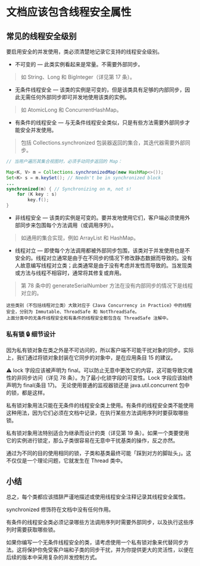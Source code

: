 # 文档应该包含线程安全属性

## 常见的线程安全级别

要启用安全的并发使用，类必须清楚地记录它支持的线程安全级别。

- 不可变的 — 此类实例看起来是常量。不需要外部同步。

> 如 String、Long 和 BigInteger（详见第 17 条）。

- 无条件线程安全 — 该类的实例是可变的，但是该类具有足够的内部同步，因此无需任何外部同步即可并发地使用该类的实例。

> 如 AtomicLong 和 ConcurrentHashMap。

- 有条件的线程安全 — 与无条件线程安全类似，只是有些方法需要外部同步才能安全并发使用。

> 包括 Collections.synchronized 包装器返回的集合，其迭代器需要外部同步。

``` java
// 当用户遍历其集合视图时，必须手动同步返回的 Map：

Map<K, V> m = Collections.synchronizedMap(new HashMap<>());
Set<K> s = m.keySet(); // Needn't be in synchronized block
...
synchronized(m) { // Synchronizing on m, not s!
    for (K key : s)
        key.f();
}
```

- 非线程安全 — 该类的实例是可变的。要并发地使用它们，客户端必须使用外部同步来包围每个方法调用（或调用序列）。

> 如通用的集合实现，例如 ArrayList 和 HashMap。

- 线程对立 — 即使每个方法调用都被外部同步包围，该类对于并发使用也是不安全的。线程对立通常是由于在不同步的情况下修改静态数据而导致的。没有人故意编写线程对立类；此类通常是由于没有考虑并发性而导致的。当发现类或方法与线程不相容时，通常将其修复或弃用。

> 第 78 条中的 generateSerialNumber 方法在没有内部同步的情况下是线程对立的。

```
这些类别（不包括线程对立类）大致对应于《Java Concurrency in Practice》中的线程安全，分别为 Immutable、ThreadSafe 和 NotThreadSafe。
上面分类中的无条件线程安全和有条件的线程安全都包含在 ThreadSafe 注解中。
```

### 私有锁 🔒 细节设计

因为私有锁对象在类之外是不可访问的，所以客户端不可能干扰对象的同步。实际上，我们通过将锁对象封装在它同步的对象中，是在应用条目 15 的建议。

⚠️ lock 字段应该被声明为 final。可以防止无意中更改它的内容，这可能导致灾难性的非同步访问（详见 78 条）。为了最小化锁字段的可变性。Lock 字段应该始终声明为 final(条目 17)。 无论使用普通的监视器锁还是 java.util.concurrent 包中的锁，都是这样。

私有锁对象用法只能在无条件的线程安全类上使用。有条件的线程安全类不能使用这种用法，因为它们必须在文档中记录，在执行某些方法调用序列时要获取哪些锁。

私有锁对象用法特别适合为继承而设计的类（详见第 19 条）。如果一个类要使用它的实例进行锁定，那么子类很容易在无意中干扰基类的操作，反之亦然。

通过为不同的目的使用相同的锁，子类和基类最终可能「踩到对方的脚趾头」。这不仅仅是一个理论问题，它就发生在 Thread 类中。


## 小结

总之，每个类都应该措辞严谨地描述或使用线程安全注释记录其线程安全属性。

synchronized 修饰符在文档中没有任何作用。

有条件的线程安全类必须记录哪些方法调用序列时需要外部同步，以及执行这些序列时需要获取哪些锁。

如果你编写一个无条件线程安全的类，请考虑使用一个私有锁对象来代替同步方法。这将保护你免受客户端和子类的同步干扰，并为你提供更大的灵活性，以便在后续的版本中采用复杂的并发控制方式。
